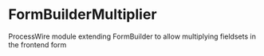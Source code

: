# FormBuilderMultiplier
ProcessWire module extending FormBuilder to allow multiplying fieldsets in the frontend form
